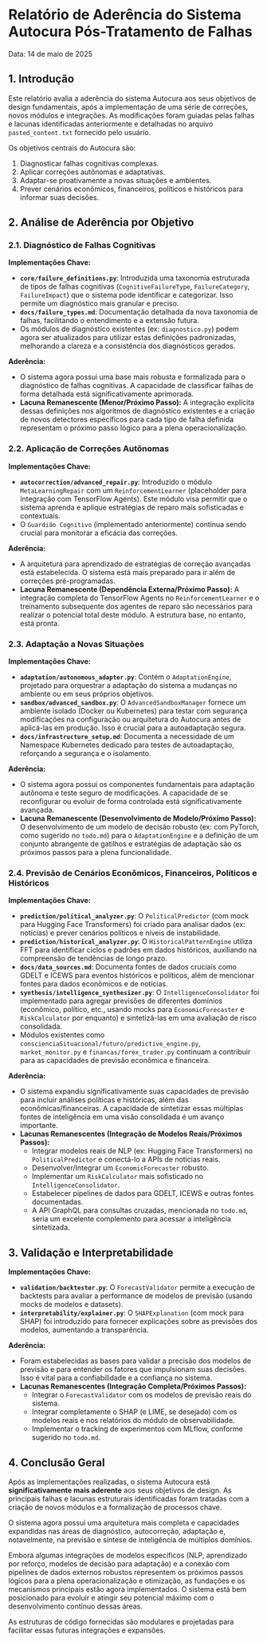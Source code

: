 # Relatório de Aderência do Sistema Autocura Pós-Tratamento de Falhas

Data: 14 de maio de 2025

## 1. Introdução

Este relatório avalia a aderência do sistema Autocura aos seus objetivos de design fundamentais, após a implementação de uma série de correções, novos módulos e integrações. As modificações foram guiadas pelas falhas e lacunas identificadas anteriormente e detalhadas no arquivo `pasted_content.txt` fornecido pelo usuário.

Os objetivos centrais do Autocura são:
1.  Diagnosticar falhas cognitivas complexas.
2.  Aplicar correções autônomas e adaptativas.
3.  Adaptar-se proativamente a novas situações e ambientes.
4.  Prever cenários econômicos, financeiros, políticos e históricos para informar suas decisões.

## 2. Análise de Aderência por Objetivo

### 2.1. Diagnóstico de Falhas Cognitivas

**Implementações Chave:**
*   **`core/failure_definitions.py`**: Introduzida uma taxonomia estruturada de tipos de falhas cognitivas (`CognitiveFailureType`, `FailureCategory`, `FailureImpact`) que o sistema pode identificar e categorizar. Isso permite um diagnóstico mais granular e preciso.
*   **`docs/failure_types.md`**: Documentação detalhada da nova taxonomia de falhas, facilitando o entendimento e a extensão futura.
*   Os módulos de diagnóstico existentes (ex: `diagnostico.py`) podem agora ser atualizados para utilizar estas definições padronizadas, melhorando a clareza e a consistência dos diagnósticos gerados.

**Aderência:**
*   O sistema agora possui uma base mais robusta e formalizada para o diagnóstico de falhas cognitivas. A capacidade de classificar falhas de forma detalhada está significativamente aprimorada.
*   **Lacuna Remanescente (Menor/Próximo Passo):** A integração explícita dessas definições nos algoritmos de diagnóstico existentes e a criação de novos detectores específicos para cada tipo de falha definida representam o próximo passo lógico para a plena operacionalização.

### 2.2. Aplicação de Correções Autônomas

**Implementações Chave:**
*   **`autocorrection/advanced_repair.py`**: Introduzido o módulo `MetaLearningRepair` com um `ReinforcementLearner` (placeholder para integração com TensorFlow Agents). Este módulo visa permitir que o sistema aprenda e aplique estratégias de reparo mais sofisticadas e contextuais.
*   O `Guardião Cognitivo` (implementado anteriormente) continua sendo crucial para monitorar a eficácia das correções.

**Aderência:**
*   A arquitetura para aprendizado de estratégias de correção avançadas está estabelecida. O sistema está mais preparado para ir além de correções pré-programadas.
*   **Lacuna Remanescente (Dependência Externa/Próximo Passo):** A integração completa do TensorFlow Agents no `ReinforcementLearner` e o treinamento subsequente dos agentes de reparo são necessários para realizar o potencial total deste módulo. A estrutura base, no entanto, está pronta.

### 2.3. Adaptação a Novas Situações

**Implementações Chave:**
*   **`adaptation/autonomous_adapter.py`**: Contém o `AdaptationEngine`, projetado para orquestrar a adaptação do sistema a mudanças no ambiente ou em seus próprios objetivos.
*   **`sandbox/advanced_sandbox.py`**: O `AdvancedSandboxManager` fornece um ambiente isolado (Docker ou Kubernetes) para testar com segurança modificações na configuração ou arquitetura do Autocura antes de aplicá-las em produção. Isso é crucial para a autoadaptação segura.
*   **`docs/infrastructure_setup.md`**: Documenta a necessidade de um Namespace Kubernetes dedicado para testes de autoadaptação, reforçando a segurança e o isolamento.

**Aderência:**
*   O sistema agora possui os componentes fundamentais para adaptação autônoma e teste seguro de modificações. A capacidade de se reconfigurar ou evoluir de forma controlada está significativamente avançada.
*   **Lacuna Remanescente (Desenvolvimento de Modelo/Próximo Passo):** O desenvolvimento de um modelo de decisão robusto (ex: com PyTorch, como sugerido no `todo.md`) para o `AdaptationEngine` e a definição de um conjunto abrangente de gatilhos e estratégias de adaptação são os próximos passos para a plena funcionalidade.

### 2.4. Previsão de Cenários Econômicos, Financeiros, Políticos e Históricos

**Implementações Chave:**
*   **`prediction/political_analyzer.py`**: O `PoliticalPredictor` (com mock para Hugging Face Transformers) foi criado para analisar dados (ex: notícias) e prever cenários políticos e níveis de instabilidade.
*   **`prediction/historical_analyzer.py`**: O `HistoricalPatternEngine` utiliza FFT para identificar ciclos e padrões em dados históricos, auxiliando na compreensão de tendências de longo prazo.
*   **`docs/data_sources.md`**: Documenta fontes de dados cruciais como GDELT e ICEWS para eventos históricos e políticos, além de mencionar fontes para dados econômicos e de notícias.
*   **`synthesis/intelligence_synthesizer.py`**: O `IntelligenceConsolidator` foi implementado para agregar previsões de diferentes domínios (econômico, político, etc., usando mocks para `EconomicForecaster` e `RiskCalculator` por enquanto) e sintetizá-las em uma avaliação de risco consolidada.
*   Módulos existentes como `conscienciaSituacional/futuro/predictive_engine.py`, `market_monitor.py` e `financas/forex_trader.py` continuam a contribuir para as capacidades de previsão econômica e financeira.

**Aderência:**
*   O sistema expandiu significativamente suas capacidades de previsão para incluir análises políticas e históricas, além das econômicas/financeiras. A capacidade de sintetizar essas múltiplas fontes de inteligência em uma visão consolidada é um avanço importante.
*   **Lacunas Remanescentes (Integração de Modelos Reais/Próximos Passos):**
    *   Integrar modelos reais de NLP (ex: Hugging Face Transformers) no `PoliticalPredictor` e conectá-lo a APIs de notícias reais.
    *   Desenvolver/Integrar um `EconomicForecaster` robusto.
    *   Implementar um `RiskCalculator` mais sofisticado no `IntelligenceConsolidator`.
    *   Estabelecer pipelines de dados para GDELT, ICEWS e outras fontes documentadas.
    *   A API GraphQL para consultas cruzadas, mencionada no `todo.md`, seria um excelente complemento para acessar a inteligência sintetizada.

## 3. Validação e Interpretabilidade

**Implementações Chave:**
*   **`validation/backtester.py`**: O `ForecastValidator` permite a execução de backtests para avaliar a performance de modelos de previsão (usando mocks de modelos e datasets).
*   **`interpretability/explainer.py`**: O `SHAPExplanation` (com mock para SHAP) foi introduzido para fornecer explicações sobre as previsões dos modelos, aumentando a transparência.

**Aderência:**
*   Foram estabelecidas as bases para validar a precisão dos modelos de previsão e para entender os fatores que impulsionam suas decisões. Isso é vital para a confiabilidade e a confiança no sistema.
*   **Lacunas Remanescentes (Integração Completa/Próximos Passos):**
    *   Integrar o `ForecastValidator` com os modelos de previsão reais do sistema.
    *   Integrar completamente o SHAP (e LIME, se desejado) com os modelos reais e nos relatórios do módulo de observabilidade.
    *   Implementar o tracking de experimentos com MLflow, conforme sugerido no `todo.md`.

## 4. Conclusão Geral

Após as implementações realizadas, o sistema Autocura está **significativamente mais aderente** aos seus objetivos de design. As principais falhas e lacunas estruturais identificadas foram tratadas com a criação de novos módulos e a formalização de processos chave.

O sistema agora possui uma arquitetura mais completa e capacidades expandidas nas áreas de diagnóstico, autocorreção, adaptação e, notavelmente, na previsão e síntese de inteligência de múltiplos domínios.

Embora algumas integrações de modelos específicos (NLP, aprendizado por reforço, modelos de decisão para adaptação) e a conexão com pipelines de dados externos robustos representem os próximos passos lógicos para a plena operacionalização e otimização, as fundações e os mecanismos principais estão agora implementados. O sistema está bem posicionado para evoluir e atingir seu potencial máximo com o desenvolvimento contínuo dessas áreas.

As estruturas de código fornecidas são modulares e projetadas para facilitar essas futuras integrações e expansões.

